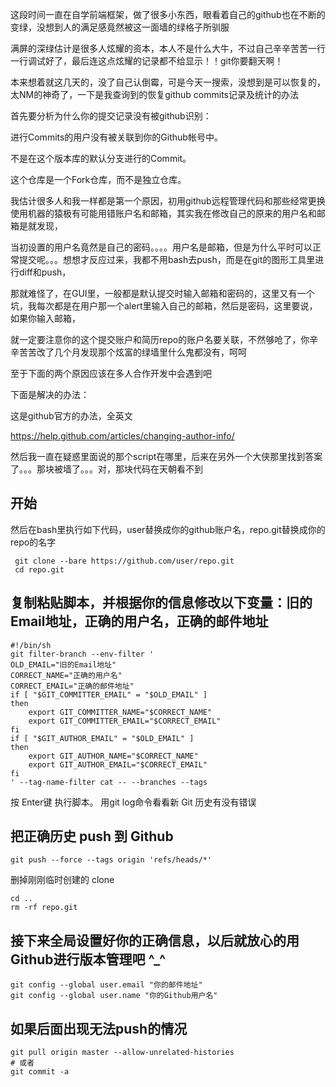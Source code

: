 这段时间一直在自学前端框架，做了很多小东西，眼看着自己的github也在不断的变绿，没想到人的满足感竟然被这一面墙的绿格子所驯服

满屏的深绿估计是很多人炫耀的资本，本人不是什么大牛，不过自己辛辛苦苦一行一行调试好了，最后连这点炫耀的记录都不给显示！！git你要翻天啊！

本来想着就这几天的，没了自己认倒霉，可是今天一搜索，没想到是可以恢复的，太NM的神奇了，一下是我查询到的恢复github commits记录及统计的办法

首先要分析为什么你的提交记录没有被github识别：

进行Commits的用户没有被关联到你的Github帐号中。

不是在这个版本库的默认分支进行的Commit。

这个仓库是一个Fork仓库，而不是独立仓库。

我估计很多人和我一样都是第一个原因，初用github远程管理代码和那些经常更换使用机器的猿极有可能用错账户名和邮箱，其实我在修改自己的原来的用户名和邮箱是就发现，

当初设置的用户名竟然是自己的密码。。。。用户名是邮箱，但是为什么平时可以正常提交呢。。。想想才反应过来，我都不用bash去push，而是在git的图形工具里进行diff和push，

那就难怪了，在GUI里，一般都是默认提交时输入邮箱和密码的，这里又有一个坑，我每次都是在用户那一个alert里输入自己的邮箱，然后是密码，这里要说，如果你输入邮箱，

就一定要注意你的这个提交账户和简历repo的账户名要关联，不然够呛了，你辛辛苦苦改了几个月发现那个炫富的绿墙里什么鬼都没有，呵呵

至于下面的两个原因应该在多人合作开发中会遇到吧

下面是解决的办法：

这是github官方的办法，全英文

https://help.github.com/articles/changing-author-info/

然后我一直在疑惑里面说的那个script在哪里，后来在另外一个大侠那里找到答案了。。。那块被墙了。。。对，那块代码在天朝看不到

## 开始
然后在bash里执行如下代码，user替换成你的github账户名，repo.git替换成你的repo的名字
```
 git clone --bare https://github.com/user/repo.git
 cd repo.git
 ```
## 复制粘贴脚本，并根据你的信息修改以下变量：旧的Email地址，正确的用户名，正确的邮件地址

```
#!/bin/sh
git filter-branch --env-filter '
OLD_EMAIL="旧的Email地址"
CORRECT_NAME="正确的用户名"
CORRECT_EMAIL="正确的邮件地址"
if [ "$GIT_COMMITTER_EMAIL" = "$OLD_EMAIL" ]
then
    export GIT_COMMITTER_NAME="$CORRECT_NAME"
    export GIT_COMMITTER_EMAIL="$CORRECT_EMAIL"
fi
if [ "$GIT_AUTHOR_EMAIL" = "$OLD_EMAIL" ]
then
    export GIT_AUTHOR_NAME="$CORRECT_NAME"
    export GIT_AUTHOR_EMAIL="$CORRECT_EMAIL"
fi
' --tag-name-filter cat -- --branches --tags
```

按 Enter键 执行脚本。
用git log命令看看新 Git 历史有没有错误
## 把正确历史 push 到 Github
```
git push --force --tags origin 'refs/heads/*'
```
删掉刚刚临时创建的 clone
```
cd ..
rm -rf repo.git
```

## 接下来全局设置好你的正确信息，以后就放心的用Github进行版本管理吧 ^_^
```
git config --global user.email "你的邮件地址"
git config --global user.name "你的Github用户名"
```

## 如果后面出现无法push的情况
```
git pull origin master --allow-unrelated-histories
# 或者
git commit -a
```